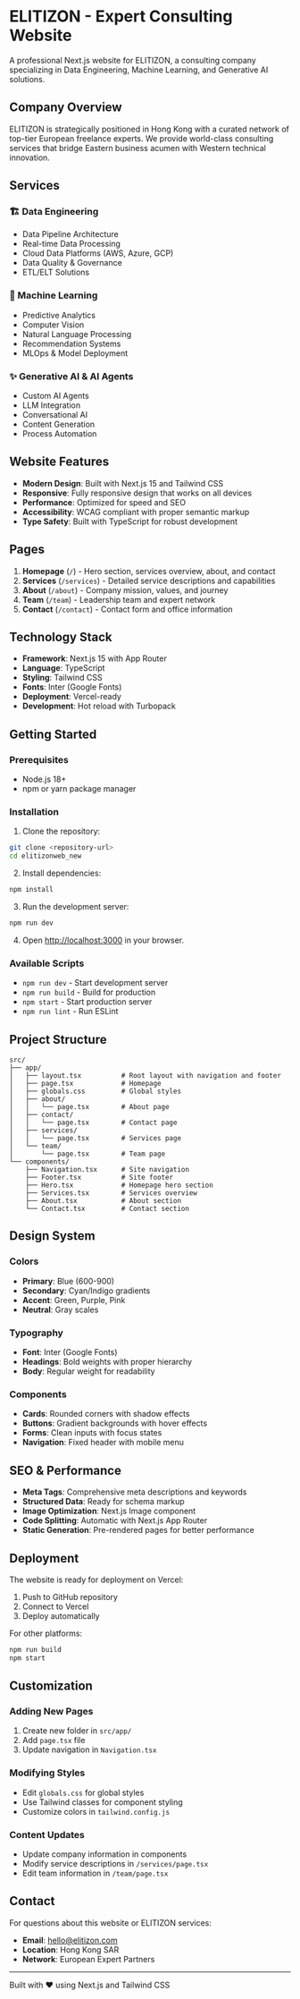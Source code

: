 # ELITIZON - Expert Consulting Website

A professional Next.js website for ELITIZON, a consulting company specializing in Data Engineering, Machine Learning, and Generative AI solutions.

## Company Overview

ELITIZON is strategically positioned in Hong Kong with a curated network of top-tier European freelance experts. We provide world-class consulting services that bridge Eastern business acumen with Western technical innovation.

## Services

### 🏗️ Data Engineering
- Data Pipeline Architecture
- Real-time Data Processing
- Cloud Data Platforms (AWS, Azure, GCP)
- Data Quality & Governance
- ETL/ELT Solutions

### 🤖 Machine Learning
- Predictive Analytics
- Computer Vision
- Natural Language Processing
- Recommendation Systems
- MLOps & Model Deployment

### ✨ Generative AI & AI Agents
- Custom AI Agents
- LLM Integration
- Conversational AI
- Content Generation
- Process Automation

## Website Features

- **Modern Design**: Built with Next.js 15 and Tailwind CSS
- **Responsive**: Fully responsive design that works on all devices
- **Performance**: Optimized for speed and SEO
- **Accessibility**: WCAG compliant with proper semantic markup
- **Type Safety**: Built with TypeScript for robust development

## Pages

1. **Homepage** (`/`) - Hero section, services overview, about, and contact
2. **Services** (`/services`) - Detailed service descriptions and capabilities
3. **About** (`/about`) - Company mission, values, and journey
4. **Team** (`/team`) - Leadership team and expert network
5. **Contact** (`/contact`) - Contact form and office information

## Technology Stack

- **Framework**: Next.js 15 with App Router
- **Language**: TypeScript
- **Styling**: Tailwind CSS
- **Fonts**: Inter (Google Fonts)
- **Deployment**: Vercel-ready
- **Development**: Hot reload with Turbopack

## Getting Started

### Prerequisites

- Node.js 18+ 
- npm or yarn package manager

### Installation

1. Clone the repository:
```bash
git clone <repository-url>
cd elitizonweb_new
```

2. Install dependencies:
```bash
npm install
```

3. Run the development server:
```bash
npm run dev
```

4. Open [http://localhost:3000](http://localhost:3000) in your browser.

### Available Scripts

- `npm run dev` - Start development server
- `npm run build` - Build for production
- `npm start` - Start production server
- `npm run lint` - Run ESLint

## Project Structure

```
src/
├── app/
│   ├── layout.tsx          # Root layout with navigation and footer
│   ├── page.tsx            # Homepage
│   ├── globals.css         # Global styles
│   ├── about/
│   │   └── page.tsx        # About page
│   ├── contact/
│   │   └── page.tsx        # Contact page
│   ├── services/
│   │   └── page.tsx        # Services page
│   └── team/
│       └── page.tsx        # Team page
└── components/
    ├── Navigation.tsx      # Site navigation
    ├── Footer.tsx          # Site footer
    ├── Hero.tsx            # Homepage hero section
    ├── Services.tsx        # Services overview
    ├── About.tsx           # About section
    └── Contact.tsx         # Contact section
```

## Design System

### Colors
- **Primary**: Blue (600-900)
- **Secondary**: Cyan/Indigo gradients
- **Accent**: Green, Purple, Pink
- **Neutral**: Gray scales

### Typography
- **Font**: Inter (Google Fonts)
- **Headings**: Bold weights with proper hierarchy
- **Body**: Regular weight for readability

### Components
- **Cards**: Rounded corners with shadow effects
- **Buttons**: Gradient backgrounds with hover effects
- **Forms**: Clean inputs with focus states
- **Navigation**: Fixed header with mobile menu

## SEO & Performance

- **Meta Tags**: Comprehensive meta descriptions and keywords
- **Structured Data**: Ready for schema markup
- **Image Optimization**: Next.js Image component
- **Code Splitting**: Automatic with Next.js App Router
- **Static Generation**: Pre-rendered pages for better performance

## Deployment

The website is ready for deployment on Vercel:

1. Push to GitHub repository
2. Connect to Vercel
3. Deploy automatically

For other platforms:
```bash
npm run build
npm start
```

## Customization

### Adding New Pages
1. Create new folder in `src/app/`
2. Add `page.tsx` file
3. Update navigation in `Navigation.tsx`

### Modifying Styles
- Edit `globals.css` for global styles
- Use Tailwind classes for component styling
- Customize colors in `tailwind.config.js`

### Content Updates
- Update company information in components
- Modify service descriptions in `/services/page.tsx`
- Edit team information in `/team/page.tsx`

## Contact

For questions about this website or ELITIZON services:

- **Email**: hello@elitizon.com
- **Location**: Hong Kong SAR
- **Network**: European Expert Partners

---

Built with ❤️ using Next.js and Tailwind CSS

